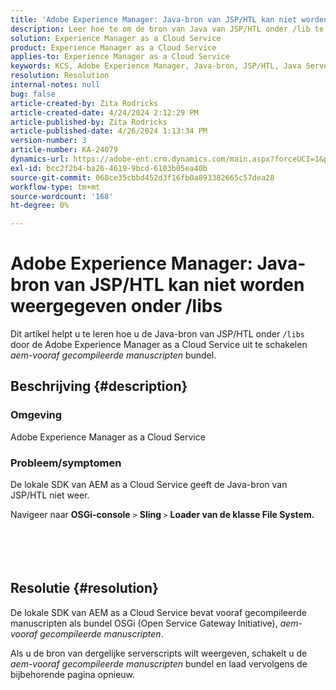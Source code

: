 ```yaml
---
title: 'Adobe Experience Manager: Java-bron van JSP/HTL kan niet worden weergegeven onder /libs'
description: Leer hoe te om de bron van Java van JSP/HTL onder /lib te bekijken door de de aem-vooraf gecompileerde-manuscriptbundel van AEM as a Cloud Service onbruikbaar te maken.
solution: Experience Manager as a Cloud Service
product: Experience Manager as a Cloud Service
applies-to: Experience Manager as a Cloud Service
keywords: KCS, Adobe Experience Manager, Java-bron, JSP/HTL, Java Server Pages, AEMaaCS
resolution: Resolution
internal-notes: null
bug: false
article-created-by: Zita Rodricks
article-created-date: 4/24/2024 2:12:29 PM
article-published-by: Zita Rodricks
article-published-date: 4/26/2024 1:13:34 PM
version-number: 3
article-number: KA-24079
dynamics-url: https://adobe-ent.crm.dynamics.com/main.aspx?forceUCI=1&pagetype=entityrecord&etn=knowledgearticle&id=75ab3aac-4402-ef11-a1fe-6045bd0065b6
exl-id: bcc2f2b4-ba26-4619-9bcd-6103b05ea40b
source-git-commit: 068ce35cbbd452d3f16fb0a893382665c57dea28
workflow-type: tm+mt
source-wordcount: '168'
ht-degree: 0%

---
```


# Adobe Experience Manager: Java-bron van JSP/HTL kan niet worden weergegeven onder /libs


Dit artikel helpt u te leren hoe u de Java-bron van JSP/HTL onder `/libs` door de Adobe Experience Manager as a Cloud Service uit te schakelen *aem-vooraf gecompileerde manuscripten* bundel.

## Beschrijving {#description}


### Omgeving

Adobe Experience Manager as a Cloud Service



### Probleem/symptomen

De lokale SDK van AEM as a Cloud Service geeft de Java-bron van JSP/HTL niet weer.

Navigeer naar <b>OSGi-console</b> `>`  <b>Sling </b>`>` <b> Loader van de klasse File System.</b>
<br><br> <br><br> 

## Resolutie {#resolution}


De lokale SDK van AEM as a Cloud Service bevat vooraf gecompileerde manuscripten als bundel OSGi (Open Service Gateway Initiative), *aem-vooraf gecompileerde manuscripten*.

Als u de bron van dergelijke serverscripts wilt weergeven, schakelt u de *aem-vooraf gecompileerde manuscripten* bundel en laad vervolgens de bijbehorende pagina opnieuw.
